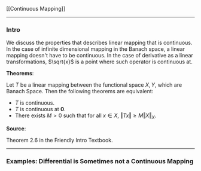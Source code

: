 [[Continuous Mapping]]

---
### **Intro**

We discuss the properties that describes linear mapping that is continuous. In the case of infinite dimensional mapping in the Banach space, a linear mapping doesn't have to be continuous. In the case of derivative as a linear transformations, $\sqrt{x}$ is a point where such operator is continuous at. 

**Theorems**:

Let $T$ be a linear mapping between the functional space $X, Y$, which are Banach Space. Then the following theorems are equivalent: 

* $T$ is continuous. 
* $T$ is continuous at $\mathbf 0$. 
* There exists $M > 0$ such that for all $x \in X$, $\Vert Tx\Vert \ge M\Vert X\Vert_X$. 

**Source**: 

Theorem 2.6 in the Friendly Intro Textbook. 


---
### **Examples: Differential is Sometimes not a Continuous Mapping**






